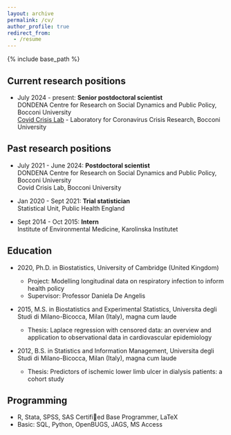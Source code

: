 ```yaml
---
layout: archive
permalink: /cv/
author_profile: true
redirect_from:
  - /resume
---
```


{% include base_path %}

## Current research positions

* July 2024 - present: **Senior postdoctoral scientist**   
DONDENA Centre for Research on Social Dynamics and Public Policy, Bocconi University   
[Covid Crisis Lab](https://covidcrisislab.unibocconi.eu/people/) - Laboratory for Coronavirus Crisis Research, Bocconi University   


## Past research positions

* July 2021 - June 2024: **Postdoctoral scientist**   
DONDENA Centre for Research on Social Dynamics and Public Policy, Bocconi University   
Covid Crisis Lab, Bocconi University
    
* Jan 2020 - Sept 2021: **Trial statistician**   
Statistical Unit, Public Health England
 
* Sept 2014 - Oct 2015: **Intern**   
Institute of Environmental Medicine, Karolinska Institutet

## Education

* 2020, Ph.D. in Biostatistics, University of Cambridge (United Kingdom)   
  * Project: Modelling longitudinal data on respiratory infection to inform health policy
  * Supervisor: Professor Daniela De Angelis

* 2015, M.S. in Biostatistics and Experimental Statistics, Universita degli Studi di Milano-Bicocca, Milan (Italy), magna cum laude
  * Thesis: Laplace regression with censored data: an overview and application to observational data in cardiovascular epidemiology

* 2012, B.S. in Statistics and Information Management, Universita degli Studi di Milano-Bicocca, Milan (Italy), magna cum laude
  * Thesis: Predictors of ischemic lower limb ulcer in dialysis patients: a cohort study

## Programming

* R, Stata, SPSS, SAS Certified Base Programmer, LaTeX
* Basic: SQL, Python, OpenBUGS, JAGS, MS Access
